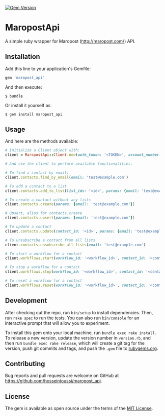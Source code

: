 [![Gem Version](https://badge.fury.io/rb/maropost_api.svg)](https://badge.fury.io/rb/maropost_api)

# MaropostApi

A simple ruby wrapper for Maropost (http://maropost.com/) API.

## Installation

Add this line to your application's Gemfile:

```ruby
gem 'maropost_api'
```

And then execute:

    $ bundle

Or install it yourself as:

    $ gem install maropost_api

## Usage

And here are the methods available:

``` ruby
# Initialize a Client object with:
client = MaropostApi::Client.new(auth_token: '<TOKEN>', account_number: '<ID>')

# And use the client to perform available functionalities.

# To find a contact by email:
client.contacts.find_by_email(email: 'test@example.com')

# To add a contact to a list
client.contacts.add_to_list(list_ids: '<id>', params: {email: 'test@example.com'})

# To create a contact without any lists
client.contacts.create(params: {email: 'test@example.com'})

# Upsert, alias for contacts.create
client.contacts.upsert(params: {email: 'test@example.com'})

# To update a contact
client.contacts.update(contact_id: '<id>', params: {email: 'test@example.com', first_name: 'test-updated'})

# To unsubscribe a contact from all lists
client.contacts.unsubscribe_all_lists(email: 'test@example.com')

# To start a workflow for a contact
client.workflows.start(workflow_id: '<workflow_id>', contact_id: '<contact_id>')

# To stop a workflow for a contact
client.workflows.stop(workflow_id: '<workflow_id>', contact_id: '<contact_id>')

# To reset a workflow for a contact
client.workflows.reset(workflow_id: '<workflow_id>', contact_id: '<contact_id>')
```

## Development

After checking out the repo, run `bin/setup` to install dependencies. Then, run `rake spec` to run the tests. You can also run `bin/console` for an interactive prompt that will allow you to experiment.

To install this gem onto your local machine, run `bundle exec rake install`. To release a new version, update the version number in `version.rb`, and then run `bundle exec rake release`, which will create a git tag for the version, push git commits and tags, and push the `.gem` file to [rubygems.org](https://rubygems.org).

## Contributing

Bug reports and pull requests are welcome on GitHub at https://github.com/hosseintoussi/maropost_api.


## License

The gem is available as open source under the terms of the [MIT License](http://opensource.org/licenses/MIT).
